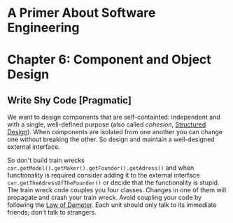 # A Primer About Software Engineering
# Chapter 6: Component and Object Design

## Write Shy Code [Pragmatic]

We want to design components that are self-containted: independent and with a single, well-defined purpose (also called *cohesion*, [Structured Design](https://www.amazon.com/Structured-Design-Fundamentals-Discipline-Computer/dp/0138544719)). When components are isolated from one another you can change one without breaking the other. So design and maintain a well-designed external interface.

So don't build train wrecks `car.getModel().getMaker().getFounder().getAdress()` and when functionality is required consider adding it to the external interface `car.getTheAdressOfTheFounder()` or decide that the functionality is stupid. The train wreck code couples you four classes. Changes in one of them will propagate and crash your train wreck. Avoid coupling your code by following the [Law of Demeter](https://en.wikipedia.org/wiki/Law_of_Demeter). Each unit should only talk to its immediate friends; don't talk to strangers.
